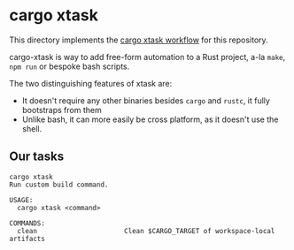# cargo xtask

This directory implements the [cargo xtask workflow](https://github.com/matklad/cargo-xtask/) for this repository.

cargo-xtask is way to add free-form automation to a Rust project, a-la `make`, `npm run` or bespoke bash scripts.

The two distinguishing features of xtask are:

* It doesn't require any other binaries besides `cargo` and `rustc`, it fully bootstraps from them
* Unlike bash, it can more easily be cross platform, as it doesn't use the shell.

## Our tasks

```man
cargo xtask
Run custom build command.

USAGE:
  cargo xtask <command>

COMMANDS:
  clean                      Clean $CARGO_TARGET of workspace-local artifacts
```
